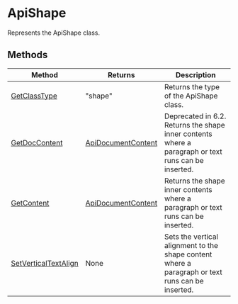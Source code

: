 # ApiShape

Represents the ApiShape class.


## Methods

| Method | Returns | Description |
| ------ | ------- | ----------- |
| [GetClassType](./Methods/GetClassType.md) | "shape" | Returns the type of the ApiShape class. |
| [GetDocContent](./Methods/GetDocContent.md) | [ApiDocumentContent](../ApiDocumentContent/ApiDocumentContent.md) | Deprecated in 6.2. Returns the shape inner contents where a paragraph or text runs can be inserted. |
| [GetContent](./Methods/GetContent.md) | [ApiDocumentContent](../ApiDocumentContent/ApiDocumentContent.md) | Returns the shape inner contents where a paragraph or text runs can be inserted. |
| [SetVerticalTextAlign](./Methods/SetVerticalTextAlign.md) | None | Sets the vertical alignment to the shape content where a paragraph or text runs can be inserted. |
